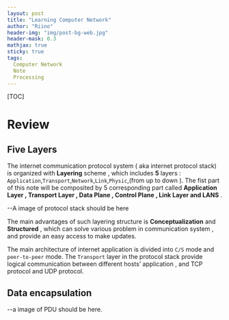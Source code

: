```yaml
---
layout: post
title: "Learning Computer Network"
author: "Riino"
header-img: "img/post-bg-web.jpg"
header-mask: 0.3
mathjax: true
sticky: true
tags:
  Computer Network
  Note
  Processing
---
```


[TOC]



# Review

## Five Layers

The internet communication protocol system ( aka internet protocol stack) is organized with **Layering** scheme , which includes **5** layers : `Application`,`Transport`,`Network`,`Link`,`Physic`,(from up to down ). The fist part of this note will be composited by 5 corresponding part called **Application Layer , Transport Layer , Data Plane , Control Plane , Link Layer and LANS** .

--A image of protocol stack should be here

The main advantages of such layering structure is **Conceptualization** and **Structured** , which can solve various problem in communication system , and provide an easy access to make updates.

The main architecture of internet application is divided into `C/S` mode and `peer-to-peer` mode. The `Transport` layer in the protocol stack provide logical communication between different hosts’ application , and TCP protocol and UDP protocol.

## Data encapsulation

--a image of PDU should be here.







